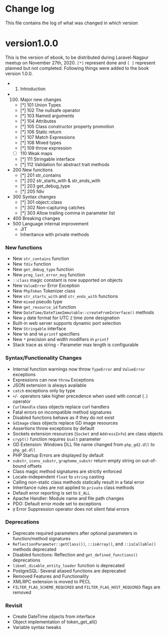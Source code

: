 # Change log

This file contains the log of what was changed in which version

# version1.0.0

This is the version of ebook, to be distributed during Laravel-Nagpur meetup on November 27th, 2020. `[*]` represent done and `[ ]` represent planned but not completed. Following things were added to the book version 1.0.0. 

- 001. Introduction
- 100. Major new changes
    - [*] 101 Union Types
    - [*] 102 The nullsafe operator
    - [*] 103 Named arguments
    - [*] 104 Attributes
    - [*] 105 Class constructor property promotion
    - [*] 106 Static return
    - [*] 107 Match Expressions
    - [*] 108 Mixed types
    - [*] 109 throw expression
    - [ ] 110 Weak maps
    - [*] 111 Stringable interface
    - [*] 112 Validation for abstract trait methods
- 200 New functions
    - [*] 201 str_contains
    - [*] 202 str_starts_with & str_ends_with
    - [*] 203 get_debug_type
    - [*] 205 fdiv
- 300 Syntax changes
    - [*] 301 object::class
    - [*] 302 Non-capturing catches
    - [*] 303 Allow trailing comma in parameter list
- 400 Breaking changes
- 500 Language internal improvement
     - JIT
     - Inheritance with private methods

### New functions
- New `str_contains` function
- New `fdiv` function
- New `get_debug_type` function
- New `preg_last_error_msg` function
- `::class` magic constant is now supported on objects
- New `ValueError` Error Exception
- New `PhpToken` Tokenizer class
- New `str_starts_with` and `str_ends_with` functions
- New `mixed` pseudo type
- New `get_resource_id` function
- New `DateTime/DateTimeImmutable::createFromInterface()` methods
- New `p` date format for UTC `Z` time zone designation
- Built-in web server supports dynamic port selection
- New `Stringable` interface
- New `%h` and `%H` `printf` specifiers
- New `*` precision and width modifiers in `printf`
- Stack trace as string - Parameter max length is configurable

### Syntax/Functionality Changes

- Internal function warnings now throw `TypeError` and `ValueError` exceptions
- Expressions can now `throw` Exceptions
- JSON extension is always available
- `catch` exceptions only by type
- `+`/`-` operators take higher precedence when used with concat (`.`) operator
- `CurlHandle` class objects replace curl handlers
- Fatal errors on incompatible method signatures
- Disabled functions behave as if they do not exist
- `GdImage` class objects replace GD image resources
- Assertions throw exceptions by default
- Sockets extension resources (`Socket` and `AddressInfo`) are class objects
- `crypt()` function requires `$salt` parameter
- GD Extension: Windows DLL file name changed from `php_gd2.dll` to `php_gd.dll`
- PHP Startup Errors are displayed by default
- `substr`, `iconv_substr`, `grapheme_substr` return empty string on out-of-bound offsets
- Class magic method signatures are strictly enforced
- Locale-independent `float` to `string` casting
- Calling non-static class methods statically result in a fatal error
- Inheritance rules are not applied to `private` class methods
- Default error reporting is set to `E_ALL`
- Apache Handler: Module name and file path changes
- PDO: Default error mode set to exceptions
- `@` Error Suppression operator does not silent fatal errors

### Deprecations

- Deprecate required parameters after optional parameters in function/method signatures
- `ReflectionParameter::getClass())`, `::isArray()`, and `::isCallable()` methods deprecated
- Disabled functions: Reflection and `get_defined_functions()` deprecations
- `libxml_disable_entity_loader` function is deprecated
- PostgreSQL: Several aliased functions are deprecated
- Removed Features and Functionality
- XMLRPC extension is moved to PECL
- `FILTER_FLAG_SCHEME_REQUIRED` and `FILTER_FLAG_HOST_REQUIRED` flags are removed

### Revisit

- Create DateTime objects from interface
- Object implementation of token_get_all()
- Variable syntax tweaks
